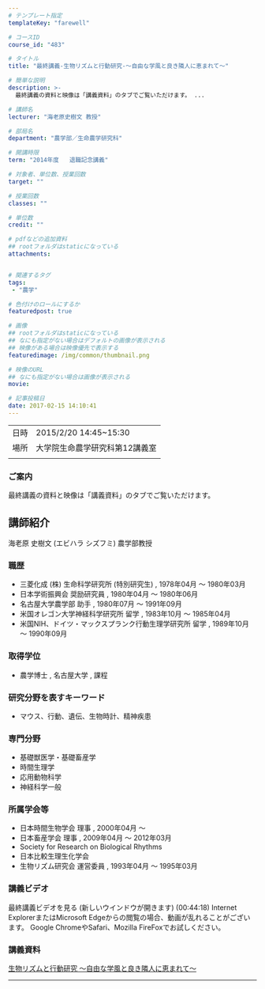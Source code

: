 ```yaml
---
# テンプレート指定
templateKey: "farewell"

# コースID
course_id: "483"

# タイトル
title: "最終講義-生物リズムと行動研究-〜自由な学風と良き隣人に恵まれて〜"

# 簡単な説明
description: >-
  最終講義の資料と映像は「講義資料」のタブでご覧いただけます。 ...

# 講師名
lecturer: "海老原史樹文 教授"

# 部局名
department: "農学部／生命農学研究科"

# 開講時限
term: "2014年度	退職記念講義"

# 対象者、単位数、授業回数
target: ""

# 授業回数
classes: ""

# 単位数
credit: ""

# pdfなどの追加資料
## rootフォルダはstaticになっている
attachments:


# 関連するタグ
tags:
 - "農学"

# 色付けのロールにするか
featuredpost: true

# 画像
## rootフォルダはstaticになっている
## なにも指定がない場合はデフォルトの画像が表示される
## 映像がある場合は映像優先で表示する
featuredimage: /img/common/thumbnail.png

# 映像のURL
## なにも指定がない場合は画像が表示される
movie: 

# 記事投稿日
date: 2017-02-15 14:10:41
---
```


|   |   |
|---|---|
| 日時 | 2015/2/20  14:45~15:30 |
| 場所 | 大学院生命農学研究科第12講義室 |
|   |   |


### ご案内

最終講義の資料と映像は「講義資料」のタブでご覧いただけます。


## 講師紹介

海老原 史樹文 (エビハラ シズフミ) 農学部教授

### 職歴

* 三菱化成 (株) 生命科学研究所 (特別研究生) , 1978年04月 ～ 1980年03月
* 日本学術振興会 奨励研究員 , 1980年04月 ～ 1980年06月
* 名古屋大学農学部 助手 , 1980年07月 ～ 1991年09月
* 米国オレゴン大学神経科学研究所 留学 , 1983年10月 ～ 1985年04月
* 米国NIH、ドイツ・マックスプランク行動生理学研究所 留学 , 1989年10月 ～ 1990年09月

### 取得学位

* 農学博士 , 名古屋大学 , 課程

### 研究分野を表すキーワード

* マウス、行動、遺伝、生物時計、精神疾患

### 専門分野

* 基礎獣医学・基礎畜産学
* 時間生理学
* 応用動物科学
* 神経科学一般

### 所属学会等

* 日本時間生物学会 理事 , 2000年04月 ～
* 日本畜産学会 理事 , 2009年04月 ～ 2012年03月
* Society for Research on Biological Rhythms
* 日本比較生理生化学会
* 生物リズム研究会 運営委員 , 1993年04月 ～ 1995年03月


### 講義ビデオ


最終講義ビデオを見る (新しいウインドウが開きます)  (00:44:18)
Internet ExplorerまたはMicrosoft Edgeからの閲覧の場合、動画が乱れることがございます。
Google ChromeやSafari、Mozilla FireFoxでお試しください。

### 講義資料

[生物リズムと行動研究 〜自由な学風と良き隣人に恵まれて〜](http://ocw.nagoya-u.jp/files/483/material2.pdf) 

-----